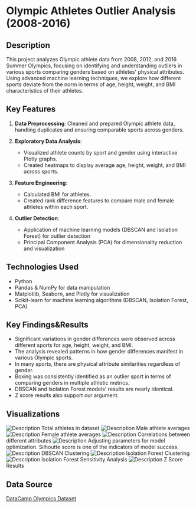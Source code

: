 # Olympic Athletes Outlier Analysis (2008-2016)

## Description

This project analyzes Olympic athlete data from 2008, 2012, and 2016 Summer Olympics, focusing on identifying and understanding outliers in various sports comparing genders based on athletes' physical attributes.  Using advanced machine learning techniques, we explore how different sports deviate from the norm in terms of age, height, weight, and BMI characteristics of their athletes.

## Key Features

1. **Data Preprocessing**: Cleaned and prepared Olympic athlete data, handling duplicates and ensuring comparable sports across genders.

2. **Exploratory Data Analysis**:
   - Visualized athlete counts by sport and gender using interactive Plotly graphs.
   - Created heatmaps to display average age, height, weight, and BMI across sports.

3. **Feature Engineering**:
   - Calculated BMI for athletes.
   - Created rank difference features to compare male and female athletes within each sport.

4. **Outlier Detection**:
   - Application of machine learning models (DBSCAN and Isolation Forest) for outlier detection
   - Principal Component Analysis (PCA) for dimensionality reduction and visualization

## Technologies Used

- Python
- Pandas & NumPy for data manipulation
- Matplotlib, Seaborn, and Plotly for visualization
- Scikit-learn for machine learning algorithms (DBSCAN, Isolation Forest, PCA)

## Key Findings&Results

- Significant variations in gender differences were observed across different sports for age, height, weight, and BMI.
- The analysis revealed patterns in how gender differences manifest in various Olympic sports.
- In many sports, there are physical attribute similarities regardless of gender.
- Boxing was consistently identified as an outlier sport in terms of comparing genders in multiple athletic metrics.
- DBSCAN and Isolation Forest models' results are nearly identical.
- Z score results also support our argument.

## Visualizations

![Description](images/output_40_1.png)
Total athletes in dataset
![Description](images/output_51_0.png)
Male athlete averages
![Description](images/output_53_0.png)
Female athlete averages
![Description](images/output_59_0.png)
Correlations between different attributes
![Description](images/output_70_0.png)
   Adjusting parameters for model optimization. Silhoutte score is one of the indicators of model success.
![Description](images/output_72_0.png)
DBSCAN Clustering
![Description](images/output_76_0.png)
Isolation Forest Clustering
![Description](images/output_79_0.png)
Isolation Forest Sensitivity Analysis
![Description](images/output_81_0.png)
Z Score Results

## Data Source

[DataCamp Olympics Dataset](https://www.datacamp.com/datalab/datasets/python-olympics)
